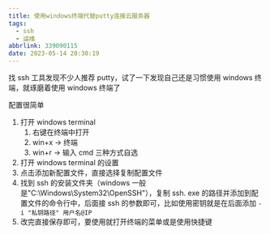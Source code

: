 ```yaml
---
title: 使用windows终端代替putty连接云服务器
tags:
  - ssh
  - 运维
abbrlink: 339090115
date: 2023-05-14 20:30:19
---
```


找 ssh 工具发现不少人推荐 putty，试了一下发现自己还是习惯使用 windows 终端，就琢磨着使用 windows 终端了

<!-- more -->
配置很简单
1. 打开 windows terminal
   1. 右键在终端中打开
   2. win+x -> 终端
   3. win+r -> 输入 cmd
      三种方式自选
2. 打开 windows terminal 的设置
3. 点击添加新配置文件，直接选择复制配置文件
4. 找到 ssh 的安装文件夹（windows 一般是"C:\Windows\System32\OpenSSH\"），复制 ssh. exe 的路径并添加到配置文件的命令行中，后面接 ssh 的参数即可，比如使用密钥就是在后面添加 `-i "私钥路径" 用户名@IP`
5. 改完直接保存即可，要使用就打开终端的菜单或是使用快捷键
